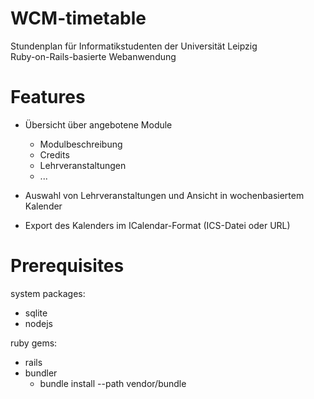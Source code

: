 WCM-timetable
=============

Stundenplan für Informatikstudenten der Universität Leipzig  
Ruby-on-Rails-basierte Webanwendung

Features
=============

- Übersicht über angebotene Module
  - Modulbeschreibung
  - Credits
  - Lehrveranstaltungen
  - ...

- Auswahl von Lehrveranstaltungen und Ansicht in wochenbasiertem Kalender
- Export des Kalenders im ICalendar-Format (ICS-Datei oder URL)

Prerequisites
=============

system packages:
- sqlite
- nodejs

ruby gems:
- rails
- bundler
  - bundle install --path vendor/bundle

